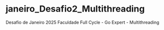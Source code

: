 # janeiro_Desafio2_Multithreading
Desafio de Janeiro 2025 Faculdade Full Cycle - Go Expert - Multithreading
